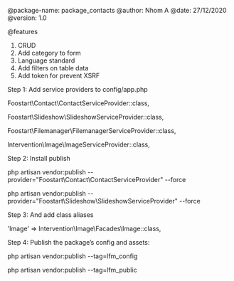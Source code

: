 @package-name: package_contacts
@author: Nhom A
@date: 27/12/2020
@version: 1.0

@features

1. CRUD
2. Add category to form
3. Language standard
4. Add filters on table data
5. Add token for prevent XSRF

Step 1: Add service providers to config/app.php

Foostart\Contact\ContactServiceProvider::class,

Foostart\Slideshow\SlideshowServiceProvider::class,

Foostart\Filemanager\FilemanagerServiceProvider::class,

Intervention\Image\ImageServiceProvider::class,

Step 2: Install publish

php artisan vendor:publish --provider="Foostart\Contact\ContactServiceProvider" --force

php artisan vendor:publish --provider="Foostart\Slideshow\SlideshowServiceProvider" --force

Step 3: And add class aliases

'Image' => Intervention\Image\Facades\Image::class,

Step 4: Publish the package’s config and assets:

php artisan vendor:publish --tag=lfm_config

php artisan vendor:publish --tag=lfm_public
